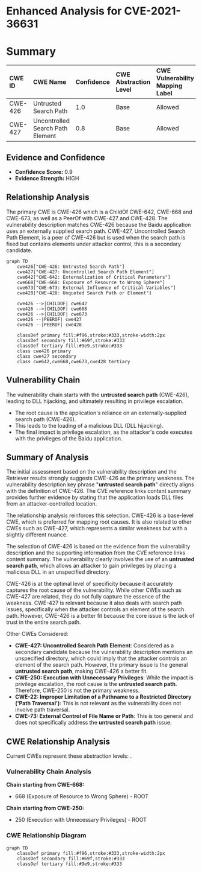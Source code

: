 # Enhanced Analysis for CVE-2021-36631

# Summary
| CWE ID  | CWE Name                                                                           | Confidence | CWE Abstraction Level | CWE Vulnerability Mapping Label | CWE-Vulnerability Mapping Notes |
| :-------- | :---------------------------------------------------------------------------------- | :---------- | :---------------------- | :-------------------------------- | :------------------------------ |
| CWE-426 | Untrusted Search Path                                                              | 1.0         | Base                    | Allowed                           | Primary CWE                     |
| CWE-427 | Uncontrolled Search Path Element                                                     | 0.8         | Base                    | Allowed                           | Secondary Candidate              |

## Evidence and Confidence

*   **Confidence Score:** 0.9
*   **Evidence Strength:** HIGH

## Relationship Analysis
The primary CWE is CWE-426 which is a ChildOf CWE-642, CWE-668 and CWE-673, as well as a PeerOf with CWE-427 and CWE-428. The vulnerability description matches CWE-426 because the Baidu application uses an externally supplied search path. CWE-427, Uncontrolled Search Path Element, is a peer of CWE-426 but is used when the search path is fixed but contains elements under attacker control, this is a secondary candidate.

```mermaid
graph TD
    cwe426["CWE-426: Untrusted Search Path"]
    cwe427["CWE-427: Uncontrolled Search Path Element"]
    cwe642["CWE-642: Externalization of Critical Parameters"]
    cwe668["CWE-668: Exposure of Resource to Wrong Sphere"]
    cwe673["CWE-673: External Influence of Critical Variables"]
    cwe428["CWE-428: Unquoted Search Path or Element"]

    cwe426 -->|CHILDOF| cwe642
    cwe426 -->|CHILDOF| cwe668
    cwe426 -->|CHILDOF| cwe673
    cwe426 --|PEEROF| cwe427
    cwe426 --|PEEROF| cwe428

    classDef primary fill:#f96,stroke:#333,stroke-width:2px
    classDef secondary fill:#69f,stroke:#333
    classDef tertiary fill:#9e9,stroke:#333
    class cwe426 primary
    class cwe427 secondary
    class cwe642,cwe668,cwe673,cwe428 tertiary
```

## Vulnerability Chain
The vulnerability chain starts with the **untrusted search path** (CWE-426), leading to DLL hijacking, and ultimately resulting in privilege escalation.
- The root cause is the application's reliance on an externally-supplied search path (CWE-426).
- This leads to the loading of a malicious DLL (DLL hijacking).
- The final impact is privilege escalation, as the attacker's code executes with the privileges of the Baidu application.

## Summary of Analysis
The initial assessment based on the vulnerability description and the Retriever results strongly suggests CWE-426 as the primary weakness. The vulnerability description key phrase "**untrusted search path**" directly aligns with the definition of CWE-426. The CVE reference links content summary provides further evidence by stating that the application loads DLL files from an attacker-controlled location.

The relationship analysis reinforces this selection. CWE-426 is a base-level CWE, which is preferred for mapping root causes. It is also related to other CWEs such as CWE-427, which represents a similar weakness but with a slightly different nuance.

The selection of CWE-426 is based on the evidence from the vulnerability description and the supporting information from the CVE reference links content summary. The vulnerability clearly involves the use of an **untrusted search path**, which allows an attacker to gain privileges by placing a malicious DLL in an unspecified directory.

CWE-426 is at the optimal level of specificity because it accurately captures the root cause of the vulnerability. While other CWEs such as CWE-427 are related, they do not fully capture the essence of the weakness. CWE-427 is relevant because it also deals with search path issues, specifically when the attacker controls an element of the search path. However, CWE-426 is a better fit because the core issue is the lack of trust in the entire search path.

Other CWEs Considered:

*   **CWE-427: Uncontrolled Search Path Element**: Considered as a secondary candidate because the vulnerability description mentions an unspecified directory, which could imply that the attacker controls an element of the search path. However, the primary issue is the general **untrusted search path**, making CWE-426 a better fit.
*   **CWE-250: Execution with Unnecessary Privileges**: While the impact is privilege escalation, the root cause is the **untrusted search path**. Therefore, CWE-250 is not the primary weakness.
*   **CWE-22: Improper Limitation of a Pathname to a Restricted Directory ('Path Traversal')**: This is not relevant as the vulnerability does not involve path traversal.
*   **CWE-73: External Control of File Name or Path**: This is too general and does not specifically address the **untrusted search path** issue.


## CWE Relationship Analysis

Current CWEs represent these abstraction levels: .


### Vulnerability Chain Analysis

**Chain starting from CWE-668:**
- 668 (Exposure of Resource to Wrong Sphere) - ROOT


**Chain starting from CWE-250:**
- 250 (Execution with Unnecessary Privileges) - ROOT



### CWE Relationship Diagram

```mermaid
graph TD
    classDef primary fill:#f96,stroke:#333,stroke-width:2px
    classDef secondary fill:#69f,stroke:#333
    classDef tertiary fill:#9e9,stroke:#333
```